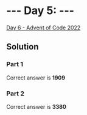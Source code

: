 # --- Day 5: ---

[Day 6  - Advent of Code 2022](https://adventofcode.com/2022/day/6)

## Solution

### Part 1

Correct answer is **1909**

### Part 2

Correct answer is **3380**